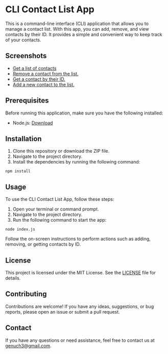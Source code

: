 <!DOCTYPE html>
<html>
<head>
  <meta charset="UTF-8">
</head>
<body>
  <h1>CLI Contact List App</h1>
  
  <p>This is a command-line interface (CLI) application that allows you to manage a contact list. With this app, you can add, remove, and view contacts by their ID. It provides a simple and convenient way to keep track of your contacts.</p>

  <h2>Screenshots</h2>
  
  <ul>
 <li><a href="https://ibb.co/9gdpjN1" >Get a list of contacts</a></li>
  <li><a href="https://ibb.co/2vFMRdb">Remove a contact from the list.</a></li>
 <li><a href="https://ibb.co/7VtnxYL">Get a contact by their ID.</a></li>
 <li><a href="https://ibb.co/xFJCC6G">Add a new contact to the list.</a></li>
  </ul>

  <h2>Prerequisites</h2>
  
  <p>Before running this application, make sure you have the following installed:</p>
  
  <ul>
    <li>Node.js: <a href="https://nodejs.org">Download</a></li>
  </ul>

  <h2>Installation</h2>
  
  <ol>
    <li>Clone this repository or download the ZIP file.</li>
    <li>Navigate to the project directory.</li>
    <li>Install the dependencies by running the following command:</li>
  </ol>

  <pre><code>npm install</code></pre>

  <h2>Usage</h2>
  
  <p>To use the CLI Contact List App, follow these steps:</p>
  
  <ol>
    <li>Open your terminal or command prompt.</li>
    <li>Navigate to the project directory.</li>
    <li>Run the following command to start the app:</li>
  </ol>

  <pre><code>node index.js</code></pre>

  <p>Follow the on-screen instructions to perform actions such as adding, removing, or getting contacts by ID.</p>

  <h2>License</h2>
  
  <p>This project is licensed under the MIT License. See the <a href="LICENSE">LICENSE</a> file for details.</p>

  <h2>Contributing</h2>
  
  <p>Contributions are welcome! If you have any ideas, suggestions, or bug reports, please open an issue or submit a pull request.</p>

  <h2>Contact</h2>
  
  <p>If you have any questions or need assistance, feel free to contact us at <a href="mailto:genuch3@gmail.com">genuch3@gmail.com</a>.</p>
</body>
</html>
